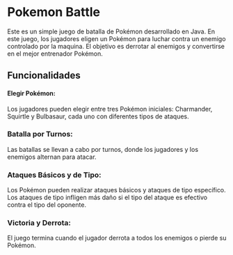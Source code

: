 # Pokemon Battle
Este es un simple juego de batalla de Pokémon desarrollado en Java. En este juego, los jugadores eligen un Pokémon para luchar contra un enemigo controlado por la maquina. El objetivo es derrotar al enemigos y convertirse en el mejor entrenador Pokémon.

## Funcionalidades

#### Elegir Pokémon: 
Los jugadores pueden elegir entre tres Pokémon iniciales: Charmander, Squirtle y Bulbasaur, cada uno con diferentes tipos de ataques.
### Batalla por Turnos: 
Las batallas se llevan a cabo por turnos, donde los jugadores y los enemigos alternan para atacar.
### Ataques Básicos y de Tipo: 
Los Pokémon pueden realizar ataques básicos y ataques de tipo específico. Los ataques de tipo infligen más daño si el tipo del ataque es efectivo contra el tipo del oponente.
### Victoria y Derrota: 
El juego termina cuando el jugador derrota a todos los enemigos o pierde su Pokémon.
